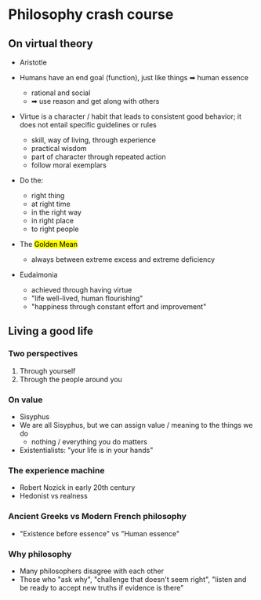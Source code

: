 # Philosophy crash course

## On virtual theory

- Aristotle
- Humans have an end goal (function), just like things ➡ human essence
    - rational and social
    - ➡ use reason and get along with others
- Virtue is a character / habit that leads to consistent good behavior; it does not entail specific guidelines or rules
    - skill, way of living, through experience
    - practical wisdom
    - part of character through repeated action
    - follow moral exemplars
- Do the:
    - right thing
    - at right time
    - in the right way
    - in right place
    - to right people

- The <mark>Golden Mean</mark>
    - always between extreme excess and extreme deficiency

- Eudaimonia
    - achieved through having virtue
    - "life well-lived, human flourishing"
    - "happiness through constant effort and improvement"

## Living a good life

### Two perspectives

1. Through yourself
2. Through the people around you

### On value

- Sisyphus
- We are all Sisyphus, but we can assign value / meaning to the things we do
    - nothing / everything you do matters
- Existentialists: "your life is in your hands"

### The experience machine

- Robert Nozick in early 20th century
- Hedonist vs realness

### Ancient Greeks vs Modern French philosophy

- "Existence before essence" vs "Human essence"

### Why philosophy

- Many philosophers disagree with each other
- Those who "ask why", "challenge that doesn't seem right",
"listen and be ready to accept new truths if evidence is there"

